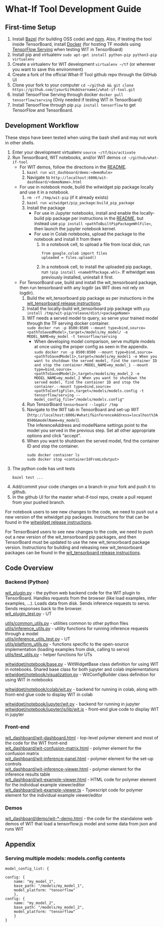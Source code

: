 # What-If Tool Development Guide

## First-time Setup

1. Install [Bazel](https://docs.bazel.build/versions/master/install.html)
(for building OSS code) and [npm](https://www.npmjs.com/get-npm). Also, if testing the tool inside TensorBoard, install [Docker](https://docs.docker.com/install/) (for hosting TF models using [TensorFlow Serving](https://github.com/tensorflow/serving)
when testing WIT in TensorBoard)
2. Install pip and virtualenv
   `sudo apt-get install python-pip python3-pip virtualenv`
3. Create a virtualenv for WIT development
   `virtualenv ~/tf` (or wherever you want to save this environment)
4. Create a fork of the official What-If Tool github repo through the GitHub UI
5. Clone your fork to your computer
   `cd ~/github && git clone https://github.com/[yourGitHubUsername]/what-if-tool.git`
6. Install TensorFlow Serving through docker
   `docker pull tensorflow/serving` (Only needed if testing WIT in TensorBoard)
7. Install TensorFlow through pip `pip install tensorflow` to get TensorFlow and
   TensorBoard.

## Development Workflow
These steps have been tested when using the bash shell and may not work in other shells.

1. Enter your development virtualenv
   `source ~/tf/bin/activate`
2. Run TensorBoard, WIT notebooks, and/or WIT demos
   `cd ~/github/what-if-tool`
    - For WIT demos, follow the directions in the [README](./README.md#i-dont-want-to-read-this-document-can-i-just-play-with-a-demo).
        1. `bazel run wit_dashboard/demo:<demoRule>`
        2. Navigate to `http://localhost:6006/wit-dashboard/<demoName>.html`
    - For use in notebook mode, build the witwidget pip package locally and use it in a notebook.
        1. `rm -rf /tmp/wit-pip` (if it already exists)
        2. `bazel run witwidget/pip_package:build_pip_package`
        3. Install the package
            - For use in Jupyter notebooks, install and enable the locally-build pip package per instructions in the [README](./README.md#how-do-i-enable-it-for-use-in-a-jupyter-notebook), but instead use `pip install <pathToBuiltPipPackageWhlFile>`, then launch the jupyter notebook kernel.
            - For use in Colab notebooks, upload the package to the notebook and install it from there
                1. In a notebook cell, to upload a file from local disk, run
                    ```
                    from google.colab import files
                    uploaded = files.upload()
                    ```
                2. In a notebook cell, to install the uploaded pip package, run `!pip install <nameOfPackage.whl>`.
                   If witwidget was previously installed, uninstall it first.<br>
    - For TensorBoard use, build and install the wit_tensorboard package, then run tensorboard with any logdir
      (as WIT does not rely on logdir).<br>
        1. Build the wit_tensorboard pip package as per instuctions in the
           [wit_tensorboard release instructions](wit_tensorboard/pip_package/RELEASE.md).
        2. Install the locally-build wit_tensorboard pip package with `pip install /tmp/wit-pip/release/dist/<packageName>`
        3. WIT needs a served model to query, so serve your trained model through the TF serving docker container.<br>
           `sudo docker run -p 8500:8500 --mount type=bind,source=<pathToSavedModel>,target=/models/my_model/ -e MODEL_NAME=my_model -t tensorflow/serving`
            - When developing model comparison, serve multiple models at once using the proper config as seen in the appendix.<br>
                `sudo docker run -p 8500:8500 --mount type=bind,source=<pathToSavedModel1>,target=/models/my_model1 -e When you want to shutdown the served model, find the container ID and stop the container.MODEL_NAME=my_model_1 --mount type=bind,source=<pathToSavedModel2>,target=/models/my_model_2 -e MODEL_NAME=my_model_2 When you want to shutdown the served model, find the container ID and stop the container.--mount type=bind,source=<pathToConfigFile>,target=/models/models.config -t tensorflow/serving --model_config_file="/models/models.config"`
        4. Run TensorBoard `tensorboard --logdir /tmp`
        5. Navigate to the WIT tab in TensorBoard and set-up WIT (`http://localhost:6006/#whatif&inferenceAddress=localhost%3A8500&modelName=my_model`).<br>
           The inferenceAddress and modelName settings point to the model you served in the previous step. Set all other appropriate options and click “accept”.
        6. When you want to shutdown the served model, find the container ID and stop the container.
            ```
            sudo docker container ls
            sudo docker stop <containerIdFromLsOutput>
            ```
3. The python code has unit tests
   ```
   bazel test ...
   ```
4. Add/commit your code changes on a branch in your fork and push it to github.
5. In the github UI for the master what-if-tool repo, create a pull request from your pushed branch.

For notebook users to see new changes to the code, we need to push out a new version of the witwidget pip packages.
Instructions for that can be found in the [witwidget release instructions](witwidget/pip_package/RELEASE.md).

For TensorBoard users to see new changes to the code, we need to push out a new version of the wit_tensorboard pip packages,
and then TensorBoard must be updated to use the new wit_tensorboard package version.
Instructions for building and releasing new wit_tensorboard packages can be found in the [wit_tensorboard release instructions](wit_tensorboard/pip_package/RELEASE.md).

## Code Overview

### Backend (Python)

[wit_plugin.py](wit_plugin.py) - the python web backend code for the WIT plugin to TensorBoard. Handles requests from the browser (like load examples, infer examples, …). Loads data from disk. Sends inference requests to servo. Sends responses back to the browser.<br>
[wit_plugin_test.py]() - UT<br>

[utils/common_utils.py](./utils/common_utils.py) - utilities common to other python files<br>
[utils/inference_utils.py](./utils/inference_utils.py) - utility functions for running inference requests through a model<br>
[utils/inference_utils_test.py](./utils/inference_utils_test.py) - UT<br>
[utils/platform_utils.py](./utils/platform_utils.py) - functions specific to the open-source implementation (loading examples from disk, calling to servo)<br>
[utils/test_utils.py](./utils/test_utils.py) - helper functions for UTs<br>

[witwidget/notebook/base.py](witwidget/notebook/base.py) - WitWidgetBase class definition for using WIT in notebooks. Shared base class for both jupyter and colab implementations<br>
[witwidget/notebook/visualization.py](witwidget/notebook/visualization.py) - WitConfigBuilder class definition for using WIT in notebooks<br>

[witwidget/notebook/colab/wit.py](witwidget/notebook/colab/wit.py) - backend for running in colab, along with front-end glue code to display WIT in colab<br>

[witwidget/notebook/jupyter/wit.py](witwidget/notebook/jupyter/wit.py) - backend for running in jupyter<br>
[witwidget/notebook/jupyter/js/lib/wit.js](witwidget/notebook/jupyter/js/lib/wit.js) - front-end glue code to display WIT in jupyter<br>

### Front-end

[wit_dashboard/wit-dashboard.html](wit_dashboard/wit-dashboard.html) - top-level polymer element and most of the code for the WIT front-end<br>
[wit_dashboard/wit-confusion-matrix.html](wit_dashboard/wit-confusion-matrix.html) - polymer element for the confusion matrix<br>
[wit_dashboard/wit-inference-panel.html](wit_dashboard/wit-inference-panel.html) - polymer element for the set-up controls<br>
[wit_dashboard/wit-inference-viewer.html](wit_dashboard/wit-inference-viewer.html) - polymer element for the inference results table<br>
[wit_dashboard/wit-example-viewer.html](wit_dashboard/wit-example-viewer.html) - HTML code for polymer element for the individual example viewer/editor<br>
[wit_dashboard/wit-example-viewer.ts](wit_dashboard/wit-example-viewer.ts) - Typescript code for polymer element for the individual example viewer/editor<br>

### Demos

[wit_dashboard/demo/wit-*-demo.html](wit_dashboard/demo/) - the code for the standalone web demos of WIT that load a tensorflow.js model and some data from json and runs WIT<br>

## Appendix

### Serving multiple models: models.config contents

```
model_config_list: {

config: {
    name: "my_model_1",
    base_path: "/models/my_model_1",
    model_platform: "tensorflow"
    },
config: {
    name: "my_model_2",
    base_path: "/models/my_model_2",
    model_platform: "tensorflow"
    }
}
```
